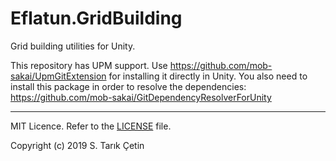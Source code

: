 # Eflatun.GridBuilding
Grid building utilities for Unity.

This repository has UPM support. Use https://github.com/mob-sakai/UpmGitExtension for installing it directly in Unity.
You also need to install this package in order to resolve the dependencies: https://github.com/mob-sakai/GitDependencyResolverForUnity

----

MIT Licence. Refer to the [LICENSE](/LICENSE) file.

Copyright (c) 2019 S. Tarık Çetin
